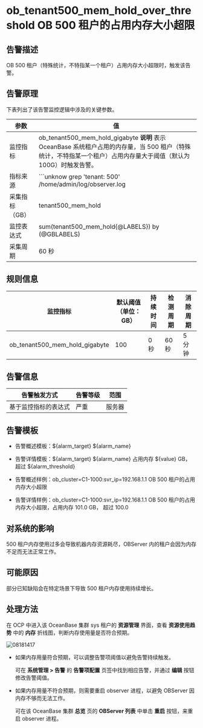 ob_tenant500_mem_hold_over_threshold
OB 500 租户的占用内存大小超限 
=============================================================================



**告警描述** 
-----------------------------

OB 500 租户（特殊统计，不特指某一个租户）占用内存大小超限时，触发该告警。

告警原理 
-------------------------

下表列出了该告警监控逻辑中涉及的关键参数。


|    参数    |                                                                                                                                               值                                                                                                                                               |
|----------|-----------------------------------------------------------------------------------------------------------------------------------------------------------------------------------------------------------------------------------------------------------------------------------------------|
| 监控指标     | ob_tenant500_mem_hold_gigabyte **说明**  表示 OceanBase 系统租户占用的内存量，当 500 租户（特殊统计，不特指某一个租户）占用内存量大于阈值（默认为 100G）时触发告警。                                                                                                                                               |
| 指标来源     | ```unknow grep 'tenant: 500' /home/admin/log/observer.log | awk -F 'hold:' '{{print $2}}' | awk 'END{{print $1}} ```  **说明**  该告警的指标来源与其他表达式触发的告警不同，是通过 OCP-Agent 每个 **采集周期** 执行上述命令搜索 OBServer 目录下含 hold 关键字的日志，从而获取 **采集指标** tenant500_mem_hold 的值。 |
| 采集指标（GB） | tenant500_mem_hold                                                                                                                                                                                                                                                                            |
| 监控表达式    | sum(tenant500_mem_hold{@LABELS}) by (@GBLABELS)                                                                                                                                                                                                                                               |
| 采集周期     | 60 秒                                                                                                                                                                                                                                                                                          |



**规则信息** 
-----------------------------



|              监控指标              | 默认阈值（单位：GB） | 持续时间 | 检测周期 | 消除周期 |
|--------------------------------|-------------|------|------|------|
| ob_tenant500_mem_hold_gigabyte | 100         | 0 秒  | 60 秒 | 5 分钟 |



**告警信息** 
-----------------------------



|   告警触发方式   | 告警等级 | 范围  |
|------------|------|-----|
| 基于监控指标的表达式 | 严重   | 服务器 |



**告警模板** 
-----------------------------

* 告警概述模板：\${alarm_target} ${alarm_name}

  

* 告警详情模板：\${alarm_target} \${alarm_name} 占用内存 \${value} GB， 超过 ${alarm_threshold}

  

* 告警概述样例：ob_cluster=C1-1000:svr_ip=192.168.1.1 OB 500 租户的占用内存大小超限

  

* 告警详情样例：ob_cluster=C1-1000:svr_ip=192.168.1.1 OB 500 租户的占用内存大小超限，占用内存 101.0 GB， 超过 100.0

  




**对系统的影响** 
-------------------------------

500 租户内存使用过多会导致机器内存资源耗尽，OBServer 内的租户会因为内存不足而无法正常工作。

**可能原因** 
-----------------------------

部分已知缺陷会在特定场景下导致 500 租户内存使用持续增长。

处理方法 
-------------------------

在 OCP 中进入该 OceanBase 集群 sys 租户的 **资源管理** 界面，查看 **资源使用趋势** 中的 **内存** 折线图，判断内存使用量是否符合预期。

![08181417](https://help-static-aliyun-doc.aliyuncs.com/assets/img/zh-CN/2096829261/p306445.png)

* 如果内存用量符合预期，可以调整告警项阈值以避免告警持续触发。

  可在 **系统管理 \> 告警** 的 **告警项配置** 页签中找到相应告警，并通过 **编辑** 按钮修改告警阈值。
  

* 如果内存用量不符合预期，则需要重启 observer 进程，以避免 OBServer 因内存不够而无法工作。

  可在该 OceanBase 集群 **总览** 页的 **OBServer 列表** 中单击 **重启** 按钮，来重启 observer 进程。
  



